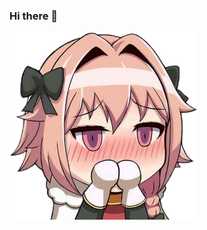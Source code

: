 ### Hi there 👋

<img src="https://github.com/andrewms2013/andrewms2013/blob/master/astolpho.png" width="300" height="300">
<!--
**andrewms2013/andrewms2013** is a  _special_ ✨ repository because its `README.md` (this file) appears on your GitHub profile.

Here are some ideas to get you started:

- 🔭 I’m currently working on ...
- 🌱 I’m currently learning ...
- 👯 I’m looking to collaborate on ...
- 🤔 I’m looking for help with ...
- 💬 Ask me about ...
- 📫 How to reach me: ...
- 😄 Pronouns: ...
- ⚡ Fun fact: ...
-->
